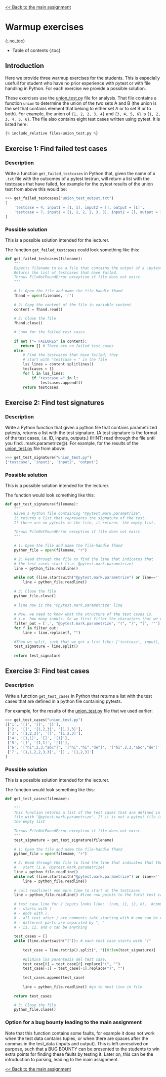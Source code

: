 [<< Back to the main assignment](../nifty2022.md)

# Warmup exercises
{:.no_toc}

- Table of contents
{:toc}

## Introduction

Here we provide three warmup exercises for the students. This is especially usefull for student who have no prior experience with pytest or with file handling in Python. For each exercise we provide a possible solution.

These exercises use the [union_test.py](union_test.py) file for analysis.
That file contains a function `union` to determine the union of the two sets A and B (the union is the set that contains element that belong to either set A or to set B or to both). 
For example, the union of `{1, 2, 2, 3, 4}` and `{3, 4, 5, 6}` is `{1, 2, 3, 4, 5, 6}`.
The file also contains eight test cases written using pytest. It is listed here:

```python
{% include_relative files/union_test.py %}
```

## Exercise 1: Find failed test cases

### Description

Write a function `get_failed_testcases` in Python that, given the name of a `.txt` file with the outcomes of a pytest testrun, will return a list with the testcases that have failed, for example for the pytest results of the union test from above this would be:

```python
>>> get_failed_testcases("union_test_output.txt")
[
    'testcase = 4, input1 = [1, 1], input2 = [], output = [1]', 
    'testcase = 7, input1 = [1, 1, 2, 2, 3, 3], input2 = [], output = [1, 2, 3]'
]
```

### Possible solution

This is a possible solution intended for the lecturer.

The function `get_failed_testcases` could look something like this:

```python
def get_failed_testcases(filename):
    """
    Expects filename to be a file that contains the output of a !pytest run.
    Returns the list of testcases that have failed.
    Throws FileNotFoundError exception if file does not exist.
    """
    
    # 1: Open the file and name the file-handle fhand
    fhand = open(filename, 'r')
    
    # 2: Copy the content of the file in variable content
    content = fhand.read()
    
    # 3: Close the file
    fhand.close()

    # Look for the failed test cases
    
    if not ("= FAILURES" in content):
       return [] # There are no failed test cases
    else:
        # Find the testcases that have failed, they
        # start with "testcase = " in the file
        lss_lines = content.splitlines()
        testcases = []
        for l in lss_lines:
            if "testcase =" in l:
                testcases.append(l)
        return testcases
```

## Exercise 2: Find test signatures

### Description

Write a Python function that given a python file that contains parametrized pytests, returns a list with the test signature. (A test signature is the format of the test cases, i.e. ID, inputs, outputs.) (HINT: read through the file until you find: .mark.parametrize@). For example, for the results of the [union_test.py](union_test.py) file from above:

```python
>>> get_test_signature("union_test.py") 
['testcase', 'input1', 'input2', 'output']
```

### Possible solution

This is a possible solution intended for the lecturer.

The function would look something like this:

```python
def get_test_signature(filename):
    """
    Given a Python file containing "@pytest.mark.parametrize", 
    it returns a list that represents the signature of the test. 
    If there are no pytests in the file, it returns  the empty list.
    
    Throws FileNotFoundError exception if file does not exist.
    """
    
    # 1: Open the file and name the file-handle fhand
    python_file = open(filename, "r")

    # 2: Read through the file to find the line that indicates that 
    # the test cases start (i.e. @pytest.mark.parametrize)
    line = python_file.readline()
    
    while not (line.startswith("@pytest.mark.parametrize") or line==''):
        line = python_file.readline()
    
    # 3: Close the file
    python_file.close()
    
    # line now is the "@pytest.mark.parametrize" line
    
    # Now, we need to know what the structure of the test cases is,
    # i.e. how many inputs. So we first filter the characters that we do not need.
    filter_out = [',', "@pytest.mark.parametrize", "(", ")", "[", '"']
    for f in filter_out:
        line = line.replace(f, "")
    
    #Then we split, such that we get a list like: ['testcase', input1, ..., inputn, output]
    test_signature = line.split()
    
    return test_signature 
```

## Exercise 3: Find test cases

### Description

Write a function `get_test_cases` in Python that returns a list with the test cases that are defined in a python file containing pytests.

For example, for the results of the [union_test.py](files/union_test.py) file that we used earlier:

```python
>>> get_test_cases("union_test.py")
[['1', '[]', '[]', '[]'], 
 ['2', '[]', '[1,2,3]', '[1,2,3]'], 
 ['3', '[1,2,3]', '[]', '[1,2,3]'], 
 ['4', '[1,1]', '[]', '[1]'], 
 ['5', '[]', '[1,1]', '[1]'], 
 ['6', '["hi",2,3,"abc"]', '["hi","hi","de"]', '["hi",2,3,"abc","de"]'], 
 ['7', '[1,1,2,2,3,3]', '[]', '[1,2,3]']
]
```

### Possible solution

This is a possible solution intended for the lecturer.

The function would look something like this:

```python
def get_test_cases(filename):
    
    """
    This function returns a list of the test cases that are defined in the
    file with "@pytest.mark.parametrize". If it is not a pytest file it returns
    the empty list
    
    Throws FileNotFoundError exception if file does not exist.
    """
    test_signature = get_test_signature(filename)
    
    # 1: Open the file and name the file-handle fhand
    python_file = open(filename, "r")

    # 2: Read through the file to find the line that indicates that the test cases
    #   start (i.e. @pytest.mark.parametrize)
    line = python_file.readline()
    while not (line.startswith("@pytest.mark.parametrize") or line==''):
        line = python_file.readline()
      
    # call readline() one more time to start at the testcases
    line = python_file.readline() #line now points to the furst test case with format (ID, input1, .., inputn, output)
    
    # test case line for 2 inputs looks like: '(num, i1, i2, o),  #comments'
    # - starts with (
    # - ends with ),
    # - all text after ) are comments taht starting with # and can be discarded
    # - different parts are separated by ", "
    # - i1, i2, and o can be anything
    
    test_cases = []
    while (line.startswith("(")): # each test case starts with "("
        
        test_case = line.rstrip().split(", ")[0:len(test_signature)]
                
        #Elimina los parentesis del test case. 
        test_case[0] = test_case[0].replace("(", "")
        test_case[-1] = test_case[-1].replace(")", "")
        
        test_cases.append(test_case)
                     
        line = python_file.readline() #go to next line in file
            
    return test_cases

    # 3: Close the file
    python_file.close()
```

### Option for a bug bounty leading to the main assignment

Note that this function contains some faults, for example it does not work when the test data contains tuples, or when there are spaces after the commas in the test_data (inputs and output). 
This is left unresolved on purpose, such that a BUG BOUNTY can be presented to the students to win extra points for finding these faults by testing it. Later on, this can be the introduction to parsing, leading to the main assignment.

[<< Back to the main assignment](../nifty2022.md)